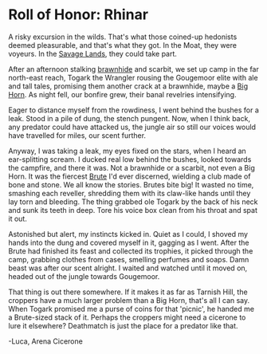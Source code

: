 # Roll of Honor: Rhinar

A risky excursion in the wilds. That's what those coined-up hedonists deemed pleasurable, and that's what they got. In the Moat, they were voyeurs. In the [Savage Lands](../../continents/rathe/savage-lands/savage-lands.md), they could take part.

After an afternoon stalking [brawnhide](../../continents/rathe/savage-lands/bestiary-of-scarborough.md#brawnhide) and scarbit, we set up camp in the far north-east reach, Togark the Wrangler rousing the Gougemoor elite with ale and tall tales, promising them another crack at a brawnhide, maybe a [Big Horn](../../flavour/03-crucible-of-war.md#barraging-big-horn---cru010). As night fell, our bonfire grew, their banal revelries intensifying.

Eager to distance myself from the rowdiness, I went behind the bushes for a leak. Stood in a pile of dung, the stench pungent. Now, when I think back, any predator could have attacked us, the jungle air so still our voices would have travelled for miles, our scent further.

Anyway, I was taking a leak, my eyes fixed on the stars, when I heard an ear-splitting scream. I ducked real low behind the bushes, looked towards the campfire, and there it was. Not a brawnhide or a scarbit, not even a Big Horn. It was the fiercest [Brute](../../continents/rathe/savage-lands/call-of-adventure.md#brutes) I'd ever discerned, wielding a club made of bone and stone. We all know the stories. Brutes bite big! It wasted no time, smashing each reveller, shredding them with its claw-like hands until they lay torn and bleeding. The thing grabbed ole Togark by the back of his neck and sunk its teeth in deep. Tore his voice box clean from his throat and spat it out.

Astonished but alert, my instincts kicked in. Quiet as I could, I shoved my hands into the dung and covered myself in it, gagging as I went. After the Brute had finished its feast and collected its trophies, it picked through the camp, grabbing clothes from cases, smelling perfumes and soaps. Damn beast was after our scent alright. I waited and watched until it moved on, headed out of the jungle towards Gougemoor.

That thing is out there somewhere. If it makes it as far as Tarnish Hill, the croppers have a much larger problem than a Big Horn, that's all I can say. When Togark promised me a purse of coins for that 'picnic', he handed me a Brute-sized stack of it. Perhaps the croppers might need a cicerone to lure it elsewhere? Deathmatch is just the place for a predator like that.

-Luca, Arena Cicerone

